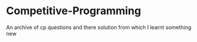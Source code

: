 # Competitive-Programming
An archive of cp questions and there solution from which I learnt something new
